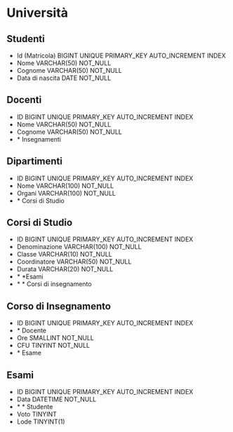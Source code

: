 # Università

## Studenti

- Id (Matricola) BIGINT UNIQUE PRIMARY_KEY AUTO_INCREMENT INDEX
- Nome VARCHAR(50) NOT_NULL
- Cognome VARCHAR(50) NOT_NULL
- Data di nascita DATE NOT_NULL

## Docenti

- ID BIGINT UNIQUE PRIMARY_KEY AUTO_INCREMENT INDEX
- Nome VARCHAR(50) NOT_NULL
- Cognome VARCHAR(50) NOT_NULL
- \* Insegnamenti

## Dipartimenti

- ID BIGINT UNIQUE PRIMARY_KEY AUTO_INCREMENT INDEX
- Nome VARCHAR(100) NOT_NULL
- Organi VARCHAR(100) NOT_NULL
- \* Corsi di Studio

## Corsi di Studio

- ID BIGINT UNIQUE PRIMARY_KEY AUTO_INCREMENT INDEX
- Denominazione VARCHAR(100) NOT_NULL
- Classe VARCHAR(10) NOT_NULL
- Coordinatore VARCHAR(50) NOT_NULL
- Durata VARCHAR(20) NOT_NULL
- \* \*Esami
- \* \* Corsi di insegnamento

## Corso di Insegnamento

- ID BIGINT UNIQUE PRIMARY_KEY AUTO_INCREMENT INDEX
- \* Docente
- Ore SMALLINT NOT_NULL
- CFU TINYINT NOT_NULL
- \* Esame

## Esami

- ID BIGINT UNIQUE PRIMARY_KEY AUTO_INCREMENT INDEX
- Data DATETIME NOT_NULL
- \* \* Studente
- Voto TINYINT
- Lode TINYINT(1)
